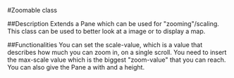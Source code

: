 #Zoomable class

##Description
Extends a Pane which can be used for "zooming"/scaling.
This class can be used to better look at a image or to
display a map.

##Functionalities
You can set the scale-value, which is a value that describes
how much you can zoom in, on a single scroll. You need to insert
the max-scale value which is the biggest "zoom-value" that you can
reach. You can also give the Pane a with and a height.